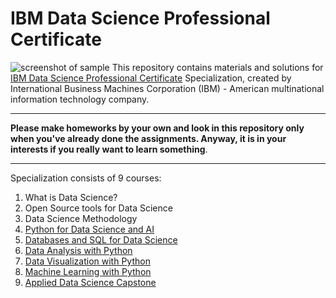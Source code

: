 # IBM Data Science Professional Certificate
![screenshot of sample](https://d3njjcbhbojbot.cloudfront.net/api/utilities/v1/imageproxy/https://coursera-university-assets.s3.amazonaws.com/d9/0d7c51354a48d2af08be185b6dcbc2/IBM-Logo-White.png?auto=format%2Ccompress&dpr=2.625&h=70)
This repository contains materials and solutions for [IBM Data Science Professional Certificate](https://www.coursera.org/professional-certificates/ibm-data-science) Specialization, created by International Business Machines Corporation (IBM) - American multinational information technology company.
*** 
**Please make homeworks by your own and look in this repository only when you've already done the assignments. Anyway, it is in your interests if you really want to learn something**.
*** 
Specialization consists of 9 courses:
1. What is Data Science?
2. Open Source tools for Data Science
3. Data Science Methodology
4. [Python for Data Science and AI](https://github.com/MLunov/IBM-Data-Science-Professional-Certificate/tree/master/4-9%20Python%20for%20Data%20Science%20and%20AI)
5. [Databases and SQL for Data Science](https://github.com/MLunov/IBM-Data-Science-Professional-Certificate/tree/master/5-9%20Databases%20and%20SQL%20for%20Data%20Science)
6. [Data Analysis with Python](https://github.com/MLunov/IBM-Data-Science-Professional-Certificate/tree/master/6-9%20Data%20Analysis%20with%20Python)
7. [Data Visualization with Python](https://github.com/MLunov/IBM-Data-Science-Professional-Certificate/tree/master/7-9%20Data%20Visualization%20with%20Python)
8. [Machine Learning with Python]()
9. [Applied Data Science Capstone]()

